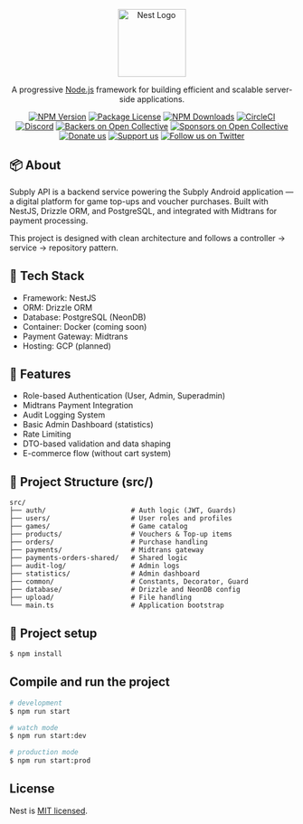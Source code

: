 <p align="center">
  <a href="http://nestjs.com/" target="blank"><img src="https://nestjs.com/img/logo-small.svg" width="120" alt="Nest Logo" /></a>
</p>

[circleci-image]: https://img.shields.io/circleci/build/github/nestjs/nest/master?token=abc123def456
[circleci-url]: https://circleci.com/gh/nestjs/nest

  <p align="center">A progressive <a href="http://nodejs.org" target="_blank">Node.js</a> framework for building efficient and scalable server-side applications.</p>
    <p align="center">
<a href="https://www.npmjs.com/~nestjscore" target="_blank"><img src="https://img.shields.io/npm/v/@nestjs/core.svg" alt="NPM Version" /></a>
<a href="https://www.npmjs.com/~nestjscore" target="_blank"><img src="https://img.shields.io/npm/l/@nestjs/core.svg" alt="Package License" /></a>
<a href="https://www.npmjs.com/~nestjscore" target="_blank"><img src="https://img.shields.io/npm/dm/@nestjs/common.svg" alt="NPM Downloads" /></a>
<a href="https://circleci.com/gh/nestjs/nest" target="_blank"><img src="https://img.shields.io/circleci/build/github/nestjs/nest/master" alt="CircleCI" /></a>
<a href="https://discord.gg/G7Qnnhy" target="_blank"><img src="https://img.shields.io/badge/discord-online-brightgreen.svg" alt="Discord"/></a>
<a href="https://opencollective.com/nest#backer" target="_blank"><img src="https://opencollective.com/nest/backers/badge.svg" alt="Backers on Open Collective" /></a>
<a href="https://opencollective.com/nest#sponsor" target="_blank"><img src="https://opencollective.com/nest/sponsors/badge.svg" alt="Sponsors on Open Collective" /></a>
  <a href="https://paypal.me/kamilmysliwiec" target="_blank"><img src="https://img.shields.io/badge/Donate-PayPal-ff3f59.svg" alt="Donate us"/></a>
    <a href="https://opencollective.com/nest#sponsor"  target="_blank"><img src="https://img.shields.io/badge/Support%20us-Open%20Collective-41B883.svg" alt="Support us"></a>
  <a href="https://twitter.com/nestframework" target="_blank"><img src="https://img.shields.io/twitter/follow/nestframework.svg?style=social&label=Follow" alt="Follow us on Twitter"></a>
</p>
  <!--[![Backers on Open Collective](https://opencollective.com/nest/backers/badge.svg)](https://opencollective.com/nest#backer)
  [![Sponsors on Open Collective](https://opencollective.com/nest/sponsors/badge.svg)](https://opencollective.com/nest#sponsor)-->

## 📦 About

Subply API is a backend service powering the Subply Android application — a digital platform for game top-ups and voucher purchases.
Built with NestJS, Drizzle ORM, and PostgreSQL, and integrated with Midtrans for payment processing.

This project is designed with clean architecture and follows a controller → service → repository pattern.

## 🔧 Tech Stack

- Framework: NestJS
- ORM: Drizzle ORM
- Database: PostgreSQL (NeonDB)
- Container: Docker (coming soon)
- Payment Gateway: Midtrans
- Hosting: GCP (planned)

## 🔐 Features

- Role-based Authentication (User, Admin, Superadmin)
- Midtrans Payment Integration
- Audit Logging System
- Basic Admin Dashboard (statistics)
- Rate Limiting
- DTO-based validation and data shaping
- E-commerce flow (without cart system)

## 📁 Project Structure (src/)
```
src/
├── auth/                     # Auth logic (JWT, Guards)
├── users/                    # User roles and profiles
├── games/                    # Game catalog
├── products/                 # Vouchers & Top-up items
├── orders/                   # Purchase handling
├── payments/                 # Midtrans gateway
├── payments-orders-shared/   # Shared logic
├── audit-log/                # Admin logs
├── statistics/               # Admin dashboard
├── common/                   # Constants, Decorator, Guard
├── database/                 # Drizzle and NeonDB config
├── upload/                   # File handling
└── main.ts                   # Application bootstrap
```

## 🚀 Project setup

```bash
$ npm install
```

## Compile and run the project

```bash
# development
$ npm run start

# watch mode
$ npm run start:dev

# production mode
$ npm run start:prod
```

## License

Nest is [MIT licensed](https://github.com/nestjs/nest/blob/master/LICENSE).
